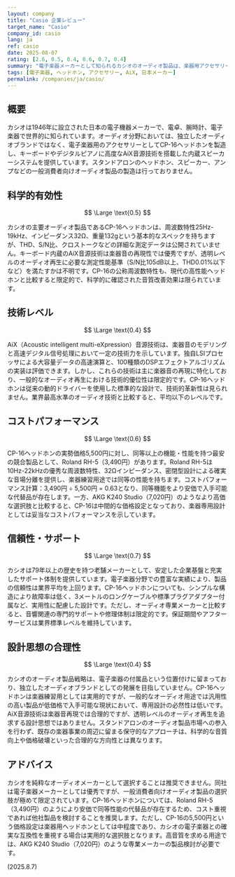 ```yaml
---
layout: company
title: "Casio 企業レビュー"
target_name: "Casio"
company_id: casio
lang: ja
ref: casio
date: 2025-08-07
rating: [2.6, 0.5, 0.4, 0.6, 0.7, 0.4]
summary: "電子楽器メーカーとして知られるカシオのオーディオ製品は、楽器用アクセサリーのCP-16ヘッドホンと、キーボード内蔵スピーカーシステムに限定されます。一般消費者向けオーディオ市場への参入は見られません。"
tags: [電子楽器, ヘッドホン, アクセサリー, AiX, 日本メーカー]
permalink: /companies/ja/casio/
---
```


## 概要

カシオは1946年に設立された日本の電子機器メーカーで、電卓、腕時計、電子楽器で世界的に知られています。オーディオ分野においては、独立したオーディオブランドではなく、電子楽器用のアクセサリーとしてCP-16ヘッドホンを製造し、キーボードやデジタルピアノに高度なAiX音源技術を搭載した内蔵スピーカーシステムを提供しています。スタンドアロンのヘッドホン、スピーカー、アンプなどの一般消費者向けオーディオ製品の製造は行っておりません。

## 科学的有効性

$$ \Large \text{0.5} $$

カシオの主要オーディオ製品であるCP-16ヘッドホンは、周波数特性25Hz-19kHz、インピーダンス32Ω、重量132gという基本的なスペックを持ちますが、THD、S/N比、クロストークなどの詳細な測定データは公開されていません。キーボード内蔵のAiX音源技術は楽器音の再現性では優秀ですが、透明レベルのオーディオ再生に必要な測定性能基準（S/N比105dB以上、THD0.01%以下など）を満たすかは不明です。CP-16の公称周波数特性も、現代の高性能ヘッドホンと比較すると限定的で、科学的に確認された音質改善効果は限られています。

## 技術レベル

$$ \Large \text{0.4} $$

AiX（Acoustic intelligent multi-eXpression）音源技術は、楽器音のモデリングと高速デジタル信号処理において一定の技術力を示しています。独自LSIプロセッサによる大容量データの高速演算と、100種類のDSPエフェクトアルゴリズムの実装は評価できます。しかし、これらの技術は主に楽器音の再現に特化しており、一般的なオーディオ再生における技術的優位性は限定的です。CP-16ヘッドホンは従来の動的ドライバーを使用した標準的な設計で、技術的革新性は見られません。業界最高水準のオーディオ技術と比較すると、平均以下のレベルです。

## コストパフォーマンス

$$ \Large \text{0.6} $$

CP-16ヘッドホンの実勢価格5,500円に対し、同等以上の機能・性能を持つ最安の競合製品として、Roland RH-5（3,490円）があります。Roland RH-5は10Hz-22kHzの優秀な周波数特性、32Ωインピーダンス、密閉型設計による確実な音場分離を提供し、楽器練習用途では同等の性能を持ちます。コストパフォーマンス計算：3,490円 ÷ 5,500円 = 0.63となり、同等機能をより安価で入手可能な代替品が存在します。一方、AKG K240 Studio（7,020円）のようなより高価な選択肢と比較すると、CP-16は中間的な価格設定となっており、楽器専用設計としては妥当なコストパフォーマンスを示しています。

## 信頼性・サポート

$$ \Large \text{0.7} $$

カシオは79年以上の歴史を持つ老舗メーカーとして、安定した企業基盤と充実したサポート体制を提供しています。電子楽器分野での豊富な実績により、製品の信頼性は業界平均を上回ります。CP-16ヘッドホンについても、シンプルな構造により故障率は低く、3メートルのロングケーブルや標準プラグアダプター付属など、実用性に配慮した設計です。ただし、オーディオ専業メーカーと比較すると、音響関連の専門的サポートや修理体制は限定的です。保証期間やアフターサービスは業界標準レベルを維持しています。

## 設計思想の合理性

$$ \Large \text{0.4} $$

カシオのオーディオ製品戦略は、電子楽器の付属品という位置付けに留まっており、独立したオーディオブランドとしての発展を目指していません。CP-16ヘッドホンは楽器練習用としては実用的ですが、一般的なオーディオ用途では汎用性の高い製品が低価格で入手可能な現状において、専用設計の必然性は低いです。AiX音源技術は楽器音再現では合理的ですが、透明レベルのオーディオ再生を追求する設計思想ではありません。スタンドアロンのオーディオ製品市場への参入を行わず、既存の楽器事業の周辺に留まる保守的なアプローチは、科学的な音質向上や価格破壊といった合理的な方向性とは異なります。

## アドバイス

カシオを純粋なオーディオメーカーとして選択することは推奨できません。同社は電子楽器メーカーとしては優秀ですが、一般消費者向けオーディオ製品の選択肢が極めて限定されています。CP-16ヘッドホンについては、Roland RH-5（3,490円）のようにより安価で同等性能の代替品が存在するため、コスト重視であれば他社製品を検討することを推奨します。ただし、CP-16の5,500円という価格設定は楽器用ヘッドホンとしては中程度であり、カシオの電子楽器との確実な互換性を重視する場合は実用的な選択肢となります。高音質を求める用途では、AKG K240 Studio（7,020円）のような専業メーカーの製品検討が必要です。

(2025.8.7)

